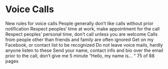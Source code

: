 # Voice Calls

New rules for voice calls
People generally don’t like calls without prior notification
Respect peoples’ time at work, make appointment for the call
Respect peoples’ personal time, don’t call unless you are welcome
Calls from people other than friends and family are often ignored
Get on my Facebook, or contact list to be recognized
Do not leave voice mails, hardly anyone listen to these
Send your name, contact info and bio over the email prior to the call,
don’t give me 5 minute “Hello, my name is… “
75 of 88 pages

